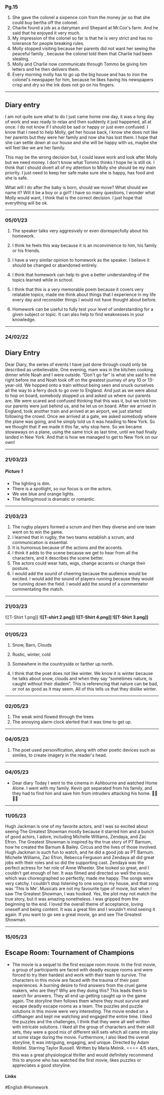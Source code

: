 ### Pg.15
1. She gave the colonel a sixpence coin from the money jar so that she could buy bertha off the colonel.
2. Charlie found a job as a dairyman and Shepard at Mr.Cox's farm. And he said that he enjoyed it very much.
3. My impression of the colonel so far is that he is very strict and has no tolerance for people breaking rules.
4. Molly stopped visiting because her parents did not want her seeing the peaceful family , because the colonel told them that Charlie had been stealing.
5. Molly and Charlie now communicate through Tommo be giving him letters and he then delivers them.
6. Every morning molly has to go up the big house and has to iron the colonel's newspaper for him, because he likes having his newspapers crisp and dry so the ink does not go on his fingers.
---
## Diary entry

I am not quite sure what to do I just came home one day, it was a long day of work and was ready to relax and then suddenly it just happened, all at once. I do not know if I should be sad or happy or just even confused. I know that I need to help Molly, get her house back, I know she does not like her parents but they were her family and now she has lost them. I hope that she can settle down at our house and she will be happy with us, maybe she will feel like we are her family.

This may be the wrong decision but, I could leave work and look after Molly but we need money. I don't know what Tommo thinks I hope he is still ok. I think that I should divert all of my attention to Molly she should be my main priority. I just need to keep her safe make sure she is happy, has food and she is safe.

What will I do after the baby is born, should we move? What should we name it? Will it be a boy or a girl? I have so many questions, I wonder what Molly would want, I think that is the correct decision.  I just hope that everything will be ok.
****
### 05/01/23

1. The speaker talks very aggresively or even disrespecfully about his homework.
2. I think he feels this way because it is an inconvinience to him, his family or his friends.
3. I have a very similar opinion to homework as the speaker. I believe it should be changed or abandoned entirely.
4. I think that homework can help to give a better understanding of the topics learned while in school.

1. I think that this is a very memorable poem because it covers very relatable topics, made me think about things that I experience in my life every day and reconsider things I would not have thought about before.
2. Homework can be useful to fully test your level of understanding for a given subject or topic. It can also help to find weaknesses in your knowledge.
****
### 24/02/22
## Diary Entry

Dear Diary, the series of events I have just done through could only be described as unbelievable. One evening, mam was in the kitchen cooking dinner while Noah and I were outside. “Don't go far” is what she said to me right before me and Noah took off on the greatest journey of any 10 or 13-year-old. We hopped onto a train without being seen and snuck ourselves all the way to a ferry dock to go over to England. And just as we were about to hop on board, somebody stopped us and asked us where our parents are. We were scared and confused thinking that this was it, but we told him our parents were just behind us, and he let us on board. After we arrived in England, took another train and arrived at an airport, we just started following the crowd. Once we arrived at a gate, we asked somebody where the plane was going, and he simply told us it was heading to New York. So we thought that if we made it this far, why stop here. So we became stowaways on a plane, using the same trick as last time, until we had finally landed in New York. And that is how we managed to get to New York on our own!
****
### 21/03/23

##### Picture 1
- The lighting is dim.
- There is a spotlight, so our focus is on the actors.
- We see blue and orange lights.
- The felling/mood is dramatic or romantic.

****
### 21/03/23

1. The rugby players formed a scrum and then they diverse and one team went on to win the game.
2. I learned that in rugby, the two teams establish a scrum, and communication is essential.
3. It is humorous because of the actions and the accents.
4. I think it adds to the scene because we get to hear from all the characters, and it describes the scene better.
5. The actors could wear hats, wigs, change accents or change their posture.
7. I would add the sound of cheering because the audience would be excited. I would add the sound of players running because they would be running down the field. I would add the sound of a commentator commentating the match.
****
### 21/03/23
![[T-Shirt 1.png]]
**![[T-shirt 2.png]]
![[T-Shirt 4.png]]
![[T-Shirt 3.png]]**
****
### 01/05/23

1. Snow, Barn, Clouds
2. Rustic, winter, cold
3. Somewhere in the countryside or farther up north.

1. I think that the poet does not like winter. We know it is winter because he talks about snow, clouds and when they say “sometimes nature, is caught without their diadem”. This is referencing that nature can be bad, or not as good as it may seem. All of this tells us that they dislike winter.

****

### 02/05/23

1. The weak wind flowed through the trees
2. The annoying alarm clock alerted that it was time to get up.

****
### 04/05/23

1. The poet used personification, along with other poetic devices such as similes, to create imagery in the reader's head.

****
### 04/05/23

- Dear diary
	Today I went to the cinema in Ashbourne and watched Home Alone. I went with my family. Kevin got separated from his family, and they had to find him and save him from intruders attacking his home.  🌠🌠🌠🌠

****
### 11/05/23

Hugh Jackman is one of my favorite actors, and I was so excited about seeing The Greatest Showman mostly because it starred him and a bunch of good actors, I adore, including Michelle Williams, Zendaya, and Zac Efron. The Greatest Showman is inspired by the true story of PT Barnum, how he created the Barnum & Bailey. Circus and the lives of those involved. Hugh Jackman is such fun to watch, and he did a good job as PT Barnum. Michelle Williams, Zac Efron, Rebecca Ferguson and Zendaya all did great jobs with their roles and so did the supporting cast. Zendaya was the perfect actress for her role of Anne Wheeler. She looked so great, and I couldn't get enough of her. It was filmed and directed so well the music, which was choreographed so perfectly, made me happy.
The songs were very catchy. I couldn't stop listening to one song in my house, and that song was 'This Is Me'. Musicals are not my favourite type of movie, but when I saw The Greatest Showman, I was hooked. Yes, the plot may not match the true story, but it was amazing nonetheless. I was gripped from the beginning to the end. I loved the overall theme of acceptance, loving oneself and being content. It was a great film and I wouldn't mind seeing it again. If you want to go see a great movie, go and see The Greatest Showman.

****
### 15/05/23

## Escape Room: Tournament of Champions

- The movie is a sequel to the first escape room movie. In the first movie, a group of participants are faced with deadly escape rooms and were forced to try their hardest and work with their team to survive. The characters in this movie are faced with the trauma of their past experiences. A burning desire to find answers from the cruel game makers, who are they? Why are they doing this? This leads them to search for answers. They all end up getting caught up in the game again. The storyline then follows them where they must survive and escape deadly escape rooms as a team. The puzzles and puzzle solutions in this movie were very interesting. The movie ended on a cliffhanger and kept me watching and engaged the entire time. I liked the puzzles and the challenges, I think that they were all well written with intricate solutions. I liked all the group of characters and their skill sets, they were a good mix of different skill sets which all came into play at some stage during the movie. Furthermore, I also liked the overall storyline, It was intriguing, engaging, and unique. Directed by Adam Robitel. Starring Taylor Russell. Written by Maria Melnik. ⭐⭐⭐⭐ 4/5 stars, this was a great physiological thriller and would definitely recommend this to anyone who has watched the first movie, likes puzzles or appreciates a good storyline.



#### Links
#English #Homework